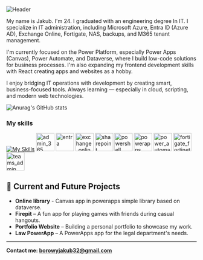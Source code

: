 ![Header](https://github.com/user-attachments/assets/bf59a20e-ce0d-4f37-845c-399717b9c3b2)


My name is Jakub. I'm 24. I graduated with an engineering degree In IT. I specialize in IT administration, including Microsoft Azure, Entra ID (Azure AD), Exchange Online, Fortigate, NAS, backups, and M365 tenant management.

I'm currently focused on the Power Platform, especially Power Apps (Canvas), Power Automate, and Dataverse, where I build low-code solutions for business processes. I'm also expanding my frontend development skills with React creating apps and websites as a hobby.

I enjoy bridging IT operations with development by creating smart, business-focused tools. Always learning — especially in cloud, scripting, and modern web technologies.

 ![Anurag's GitHub stats](https://github-readme-stats.vercel.app/api?username=Jakbor32&show_icons=true&count_private=true&hide_title=true&bg_color=000000&text_color=ffffff&icon_color=ffffff&hide_border=true)
 
  ### My skills
  [![My Skills](https://skillicons.dev/icons?i=html,css,js,git,react,tailwind)](https://skillicons.dev)
  <img src="https://github.com/user-attachments/assets/77646a6a-4ccf-464e-b80c-b4d7e9f738fe" height="48" alt="admin_365" />
  <img src="https://github.com/user-attachments/assets/31dc3375-1239-49c0-a588-7f05ad7c2d30" height="48" alt="entra" />
  <img src="https://github.com/user-attachments/assets/f1b75e02-bc57-4bd7-91ae-e0e19b6b56f9" height="48" alt="exchange_online" />
  <img src="https://github.com/user-attachments/assets/35937ea2-dea0-417b-897d-9948f884a183" height="48" alt="sharepoint" />
  <img src="https://github.com/user-attachments/assets/bedce55c-fbb9-4a35-92ae-95ecdc596d78" height="48" alt="powershell" />
  <img src="https://github.com/user-attachments/assets/739e857b-4814-4b7e-ba65-2c14d05f21ec" height="48" alt="powerapps" />
  <img src="https://github.com/user-attachments/assets/2f17cacf-ad9d-491f-93e0-822a21726dc2" height="48" alt="power_automate" />
  <img src="https://github.com/user-attachments/assets/0b6b404f-ec6b-4f73-835c-99612a37b3b3" height="48" alt="fortigate_fortinet" />
  <img src="https://github.com/user-attachments/assets/522b111c-fcc6-4f6a-8014-bf90f7183e9a" height="48" alt="teams_admin" />

## 🚧 Current and Future Projects

- **Online library** - Canvas app in powerapps simple library based on dataverse.
- **Firepit** – A fun app for playing games with friends during casual hangouts.
- **Portfolio Website** – Building a personal portfolio to showcase my work.
- **Law PowerApp** – A PowerApps app for the legal department's needs.

---
 **Contact me: borowyjakub32@gmail.com**

